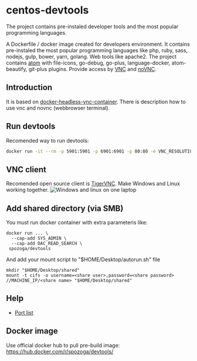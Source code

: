 # centos-devtools
The project contains pre-instaled developer tools and the most popular programming languages.

A Dockerfile / docker image created for developers environment. It contains pre-instaled the most popular programming languages like php, ruby, sass, nodejs, gulp, bower, yarn, golang. Web tools like apache2. The project contains [atom](https://atom.io/) with file-icons, go-debug, go-plus, language-docker, atom-beautify, git-plus plugins. Provide access by [VNC](https://pl.wikipedia.org/wiki/Virtual_Network_Computing) and [noVNC](https://github.com/novnc/noVNC).

## Introduction
It is based on [docker-headless-vnc-container](https://github.com/ConSol/docker-headless-vnc-container). There is description how to use vnc and novnc (webbrowser terminal).

## Run devtools
Recomended way to run devtools:
```bash
docker run -it --rm -p 5901:5901 -p 6901:6901 -p 80:80 -e VNC_RESOLUTION=1600x900 -e VNC_COL_DEPTH=24 -e VNC_PW=pass123 --cap-add SYS_ADMIN --cap-add DAC_READ_SEARCH -v myhome:/headless/ -v mywww:/var/www spozoga/centos-devtools
```

## VNC client
Recomended open source client is [TigerVNC](http://tigervnc.org/). Make Windows and Linux working together.
![Windows and linux on one laptop](https://raw.github.com/SebastianPozoga/docker-desktop-devtools/master/screenshots/desktop.jpg)

## Add shared directory (via SMB)
You must run docker container with extra parameteris like:
```
docker run ... \
  --cap-add SYS_ADMIN \
  --cap-add DAC_READ_SEARCH \
 spozoga/devtools
```
And add your mount script to "$HOME/Desktop/autorun.sh" file
```
mkdir "$HOME/Desktop/shared"
mount -t cifs -o username=<share user>,password=<share password> //MACHINE_IP/<share name> "$HOME/Desktop/shared"
```

## Help
* [Port list](image/root/Desktop/DevToolsHelp/ports.md)

## Docker image
Use official docker hub to pull pre-build image:
https://hub.docker.com/r/spozoga/devtools/
